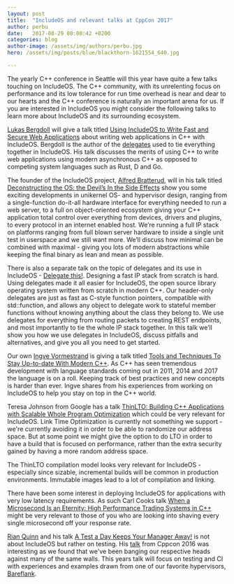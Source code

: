 ```yaml
---
layout: post
title:  "IncludeOS and relevant talks at CppCon 2017"
author: perbu
date:   2017-08-29 08:00:42 +0200
categories: blog
author-image: /assets/img/authors/perbu.jpg
hero: /assets/img/posts/blue/blackthorn-1621554_640.jpg

---
```


The yearly C++ conference in Seattle will this year have quite a few talks touching on IncludeOS. The C++ community, with its unrelenting focus on performance and its low tolerance for run time overhead is near and dear to our hearts and the C++ conference is naturally an important arena for us. If you are interested in IncludeOS you might consider the following talks to learn more about IncludeOS and its surrounding ecosystem.

[Lukas Bergdoll] will give a talk titled [Using IncludeOS to Write Fast and Secure Web Applications] about writing web applications in C++ with IncludeOS. Bergdoll is the author of the [delegates] used to tie everything together in IncludeOS. His talk discusses the merits of using C++ to write web applications using modern asynchronous C++ as opposed to competing system languages such as Rust, D and Go.

The founder of the IncludeOS project, [Alfred Bratterud], will in his talk titled [Deconstructing the OS: the Devil’s In the Side Effects] show you some exciting developments in unikernel OS- and hypervisor design, ranging from a single-function do-it-all hardware interface for everything needed to run a web server, to a full on object-oriented ecosystem giving your C++ application total control over everything from devices, drivers and plugins, to every protocol in an internet enabled host. We’re running a full IP stack on platforms ranging from full blown server hardware to inside a single unit test in userspace and we still want more. We’ll discuss how minimal can be combined with maximal - giving you lots of modern abstractions while keeping the final binary as lean and mean as possible.

There is also a separate talk on the topic of delegates and its use in IncludeOS - [Delegate this!]. Designing a fast IP stack from scratch is hard. Using delegates made it all easier for IncludeOS, the open source library operating system written from scratch in modern C++. Our header-only delegates are just as fast as C-style function pointers, compatible with std::function, and allows any object to delegate work to stateful member functions without knowing anything about the class they belong to. We use delegates for everything from routing packets to creating REST endpoints, and most importantly to tie the whole IP stack together. In this talk we’ll show you how we use delegates in IncludeOS, discuss pitfalls and alternatives, and give you all you need to get started.

Our own [Ingve Vormestrand] is giving a talk titled [Tools and Techniques To Stay Up-to-date With Modern C++]. As C++ has seen tremendous development with language standards coming out in 2011, 2014 and 2017 the language is on a roll. Keeping track of best practices and new concepts is harder than ever. Ingve shares from his experiences from working on IncludeOS to help you stay on top in the C++ world.

Teresa Johnson from Google has a talk [ThinLTO: Building C++ Applications with Scalable Whole Program Optimization] which could be very relevant for IncludeOS. Link Time Optimization is currently not something we support - we're currently avoiding it in order to be able to randomize our address space. But at some point we might give the option to do LTO in order to have a build that is focused on performance, rather than the extra security gained by having a more random address space.

The ThinLTO compilation model looks very relevant for IncludeOS - especially since sizable, incremental builds will be common in production environments. Immutable images lead to a lot of compilation and linking.

There have been some interest in deploying IncludeOS for applications with very low latency requirements. As such Carl Cooks talk [When a Microsecond Is an Eternity: High Performance Trading Systems in C++] might be very relevant to those of you who are looking into shaving every single microsecond off your response rate.

[Rian Quinn] and his talk [A Test a Day Keeps Your Manager Away!] is not about IncludeOS but rather on testing. His [talk](https://www.youtube.com/watch?v=uQSQy-7lveQ) from Cppcon 2016 was interesting as we found that we've been banging our respective heads against many of the same walls. This years talk will focus on testing and CI with experiences and examples drawn from one of our favorite hypervisors, [Bareflank].


[Lukas Bergdoll]: https://github.com/Voultapher

[Ingve Vormestrand]: https://github.com/ingve

[Alfred Bratterud]: https://github.com/alfred-bratterud

[Using IncludeOS to Write Fast and Secure Web Applications]: https://cppcon2017.sched.com/event/BgsN/using-includeos-to-write-fast-and-secure-web-applications

[Deconstructing the OS: the Devil’s In the Side Effects]: https://cppcon2017.sched.com/event/BgtN/deconstructing-the-os-the-devils-in-the-side-effects

[Delegate this!]: https://cppcon2017.sched.com/event/BgtM/delegate-this

[Tools and Techniques To Stay Up-to-date With Modern C++]: https://cppcon2017.sched.com/event/BgtX/tools-and-techniques-to-stay-up-to-date-with-modern-c

[A Test a Day Keeps Your Manager Away!]: https://cppcon2017.sched.com/event/Bgsx/a-test-a-day-keeps-your-manager-away

[When a Microsecond Is an Eternity: High Performance Trading Systems in C++]: https://cppcon2017.sched.com/event/BgsH/when-a-microsecond-is-an-eternity-high-performance-trading-systems-in-c

[ThinLTO: Building C++ Applications with Scalable Whole Program Optimization]: https://cppcon2017.sched.com/event/Bgto/thinlto-building-c-applications-with-scalable-whole-program-optimization

[Rian Quinn]: https://github.com/rianquinn

[Bareflank]: https://github.com/Bareflank/hypervisor

[delegates]: https://en.wikipedia.org/wiki/Delegation_(object-oriented_programming)

